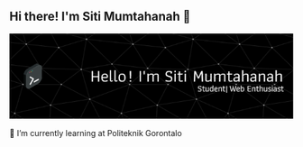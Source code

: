 ## Hi there! I'm Siti Mumtahanah 👋

<div align="center">
  <img src="img/github-header-image.png" alt="Siti Mumtahanah">
</div>

<!--
**HanahIsmail/HanahIsmail** is a ✨ _special_ ✨ repository because its `README.md` (this file) appears on your GitHub profile.

Here are some ideas to get you started:

- 🔭 I’m currently working on ...
- 🌱 I’m currently learning ...
- 👯 I’m looking to collaborate on ...
- 🤔 I’m looking for help with ...
- 💬 Ask me about ...
- 📫 How to reach me: ...
- 😄 Pronouns: ...
- ⚡ Fun fact: ...
-->
🌱 I’m currently learning at Politeknik Gorontalo